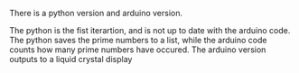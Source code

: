 There is a python version and arduino version.

The python is the fist iterartion, and is not up to date with the arduino code.
The python saves the prime numbers to a list, while the arduino code counts how many prime numbers have occured.
The arduino version outputs to a liquid crystal display
